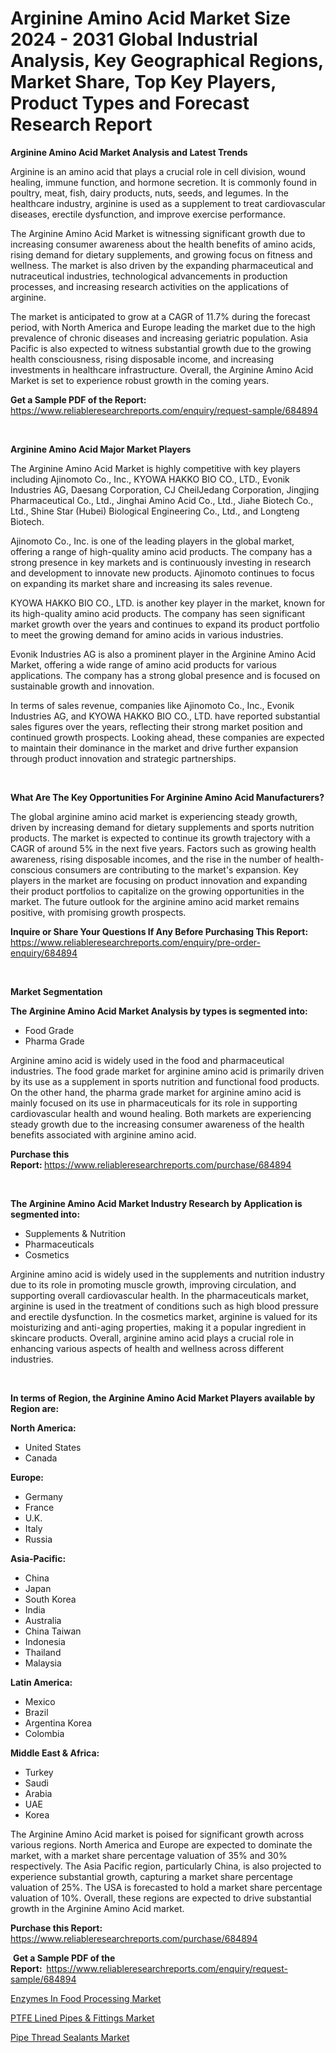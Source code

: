 <p><h1>Arginine Amino Acid Market Size 2024 - 2031 Global Industrial Analysis, Key Geographical Regions, Market Share, Top Key Players, Product Types and Forecast Research Report</h1></p><p><strong>Arginine Amino Acid Market Analysis and Latest Trends</strong></p>
<p><p>Arginine is an amino acid that plays a crucial role in cell division, wound healing, immune function, and hormone secretion. It is commonly found in poultry, meat, fish, dairy products, nuts, seeds, and legumes. In the healthcare industry, arginine is used as a supplement to treat cardiovascular diseases, erectile dysfunction, and improve exercise performance.</p><p>The Arginine Amino Acid Market is witnessing significant growth due to increasing consumer awareness about the health benefits of amino acids, rising demand for dietary supplements, and growing focus on fitness and wellness. The market is also driven by the expanding pharmaceutical and nutraceutical industries, technological advancements in production processes, and increasing research activities on the applications of arginine.</p><p>The market is anticipated to grow at a CAGR of 11.7% during the forecast period, with North America and Europe leading the market due to the high prevalence of chronic diseases and increasing geriatric population. Asia Pacific is also expected to witness substantial growth due to the growing health consciousness, rising disposable income, and increasing investments in healthcare infrastructure. Overall, the Arginine Amino Acid Market is set to experience robust growth in the coming years.</p></p>
<p><strong>Get a Sample PDF of the Report:&nbsp;</strong> <a href="https://www.reliableresearchreports.com/enquiry/request-sample/684894">https://www.reliableresearchreports.com/enquiry/request-sample/684894</a></p>
<p>&nbsp;</p>
<p><strong>Arginine Amino Acid Major Market Players</strong></p>
<p><p>The Arginine Amino Acid Market is highly competitive with key players including Ajinomoto Co., Inc., KYOWA HAKKO BIO CO., LTD., Evonik Industries AG, Daesang Corporation, CJ CheilJedang Corporation, Jingjing Pharmaceutical Co., Ltd., Jinghai Amino Acid Co., Ltd., Jiahe Biotech Co., Ltd., Shine Star (Hubei) Biological Engineering Co., Ltd., and Longteng Biotech.</p><p>Ajinomoto Co., Inc. is one of the leading players in the global market, offering a range of high-quality amino acid products. The company has a strong presence in key markets and is continuously investing in research and development to innovate new products. Ajinomoto continues to focus on expanding its market share and increasing its sales revenue.</p><p>KYOWA HAKKO BIO CO., LTD. is another key player in the market, known for its high-quality amino acid products. The company has seen significant market growth over the years and continues to expand its product portfolio to meet the growing demand for amino acids in various industries.</p><p>Evonik Industries AG is also a prominent player in the Arginine Amino Acid Market, offering a wide range of amino acid products for various applications. The company has a strong global presence and is focused on sustainable growth and innovation.</p><p>In terms of sales revenue, companies like Ajinomoto Co., Inc., Evonik Industries AG, and KYOWA HAKKO BIO CO., LTD. have reported substantial sales figures over the years, reflecting their strong market position and continued growth prospects. Looking ahead, these companies are expected to maintain their dominance in the market and drive further expansion through product innovation and strategic partnerships.</p></p>
<p>&nbsp;</p>
<p><strong>What Are The Key Opportunities For Arginine Amino Acid Manufacturers?</strong></p>
<p><p>The global arginine amino acid market is experiencing steady growth, driven by increasing demand for dietary supplements and sports nutrition products. The market is expected to continue its growth trajectory with a CAGR of around 5% in the next five years. Factors such as growing health awareness, rising disposable incomes, and the rise in the number of health-conscious consumers are contributing to the market's expansion. Key players in the market are focusing on product innovation and expanding their product portfolios to capitalize on the growing opportunities in the market. The future outlook for the arginine amino acid market remains positive, with promising growth prospects.</p></p>
<p><strong>Inquire or Share Your Questions If Any Before Purchasing This Report:</strong> <a href="https://www.reliableresearchreports.com/enquiry/pre-order-enquiry/684894">https://www.reliableresearchreports.com/enquiry/pre-order-enquiry/684894</a></p>
<p>&nbsp;</p>
<p><strong>Market Segmentation</strong></p>
<p><strong>The Arginine Amino Acid Market Analysis by types is segmented into:</strong></p>
<p><ul><li>Food Grade</li><li>Pharma Grade</li></ul></p>
<p><p>Arginine amino acid is widely used in the food and pharmaceutical industries. The food grade market for arginine amino acid is primarily driven by its use as a supplement in sports nutrition and functional food products. On the other hand, the pharma grade market for arginine amino acid is mainly focused on its use in pharmaceuticals for its role in supporting cardiovascular health and wound healing. Both markets are experiencing steady growth due to the increasing consumer awareness of the health benefits associated with arginine amino acid.</p></p>
<p><strong>Purchase this Report:&nbsp;</strong><a href="https://www.reliableresearchreports.com/purchase/684894">https://www.reliableresearchreports.com/purchase/684894</a></p>
<p>&nbsp;</p>
<p><strong>The Arginine Amino Acid Market Industry Research by Application is segmented into:</strong></p>
<p><ul><li>Supplements & Nutrition</li><li>Pharmaceuticals</li><li>Cosmetics</li></ul></p>
<p><p>Arginine amino acid is widely used in the supplements and nutrition industry due to its role in promoting muscle growth, improving circulation, and supporting overall cardiovascular health. In the pharmaceuticals market, arginine is used in the treatment of conditions such as high blood pressure and erectile dysfunction. In the cosmetics market, arginine is valued for its moisturizing and anti-aging properties, making it a popular ingredient in skincare products. Overall, arginine amino acid plays a crucial role in enhancing various aspects of health and wellness across different industries.</p></p>
<p>&nbsp;</p>
<p><strong>In terms of Region, the Arginine Amino Acid Market Players available by Region are:</strong></p>
<p>
    <p> <strong> North America: </strong>
        <ul>
            <li>United States</li>
            <li>Canada</li>
        </ul>
        </p> 
    <p> <strong> Europe: </strong>
        <ul>
            <li>Germany</li>
            <li>France</li>
            <li>U.K.</li>
            <li>Italy</li>
            <li>Russia</li>
        </ul>
        </p> 
    <p> <strong> Asia-Pacific: </strong>
        <ul>
            <li>China</li>
            <li>Japan</li>
            <li>South Korea</li>
            <li>India</li>
            <li>Australia</li>
            <li>China Taiwan</li>
            <li>Indonesia</li>
            <li>Thailand</li>
            <li>Malaysia</li>
        </ul>
        </p> 
    <p> <strong> Latin America: </strong>
        <ul>
            <li>Mexico</li>
            <li>Brazil</li>
            <li>Argentina Korea</li>
            <li>Colombia</li>
        </ul>
        </p> 
    <p> <strong> Middle East & Africa: </strong>
        <ul>
            <li>Turkey</li>
            <li>Saudi</li>
            <li>Arabia</li>
            <li>UAE</li>
            <li>Korea</li>
        </ul>
    </p>
    </p>
<p><p>The Arginine Amino Acid market is poised for significant growth across various regions. North America and Europe are expected to dominate the market, with a market share percentage valuation of 35% and 30% respectively. The Asia Pacific region, particularly China, is also projected to experience substantial growth, capturing a market share percentage valuation of 25%. The USA is forecasted to hold a market share percentage valuation of 10%. Overall, these regions are expected to drive substantial growth in the Arginine Amino Acid market.</p></p>
<p><strong>Purchase this Report: </strong><a href="https://www.reliableresearchreports.com/purchase/684894">https://www.reliableresearchreports.com/purchase/684894</a></p>
<p>&nbsp;<strong>Get a Sample PDF of the Report:&nbsp;&nbsp;</strong><a href="https://www.reliableresearchreports.com/enquiry/request-sample/684894">https://www.reliableresearchreports.com/enquiry/request-sample/684894</a></p>
<p><strong></strong></p>
<p><p><a href="https://github.com/pjcfca/Market-Research-Report-List-1/blob/main/enzymes-in-food-processing-market.md">Enzymes In Food Processing Market</a></p><p><a href="https://github.com/wusalecollins540tpqoz/Market-Research-Report-List-1/blob/main/ptfe-lined-pipes-fittings-market.md">PTFE Lined Pipes & Fittings Market</a></p><p><a href="https://github.com/kathiaseamanalvaradovlprc2h/Market-Research-Report-List-1/blob/main/pipe-thread-sealants-market.md">Pipe Thread Sealants Market</a></p></p>